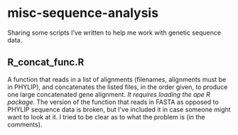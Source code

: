 # misc-sequence-analysis
Sharing some scripts I've written to help me work with genetic sequence data.

## R_concat_func.R
A function that reads in a list of alignments (filenames, alignments must be in PHYLIP), and concatenates the listed files, in the order given, to produce one large concatenated gene alignment. *It requires loading the ape R package.* The version of the function that reads in FASTA as opposed to PHYLIP sequence data is broken, but I've included it in case someone might want to look at it. I tried to be clear as to what the problem is (in the comments).
